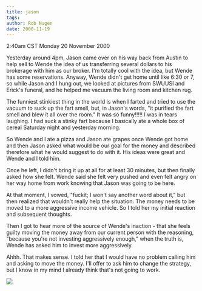 ```yaml
---
title: jason
tags: 
author: Rob Nugen
date: 2000-11-19
---
```


<title>dollars</title>
<p class=date>2:40am CST Monday 20 November 2000

<p>Yesterday around 4pm, Jason came over on his way back from Austin
to help sell to Wende the idea of us transferring several dollars to
his brokerage with him as our broker.  I'm totally cool with the idea,
but Wende has some reservations.  Anyway, Wende didn't get home until
like 6:30 or 7, so while Jason and I hung out, we looked at pictures
from SWUUSI and Erick's funeral, and he helped me vacuum the living
room and kitchen rug.

<p>The funniest stinkiest thing in the world is when I farted and
tried to use the vacuum to suck up the fart smell, but, in Jason's
words, "it purified the fart smell and blew it all over the room."  It
was so funny!!!!!  I was in tears laughing.  I had suck a stinky fart
because I basically ate a whole box of cereal Saturday night and
yesterday morning.

<p>So Wende and I ate a pizza and Jason ate grapes once Wende got home
and then Jason asked what would be our goal for the money and
described therefore what he would suggest to do with it.  His ideas
were great and Wende and I told him.

<p>Once he left, I didn't bring it up at all for at least 30 minutes,
but then finally asked how she felt.  Wende said she felt very pushed
and even felt angry on her way home from work knowing that Jason was
going to be here.

<p>At that moment, I vowed, "fuckit; I won't say another word about
it," but then realized that wouldn't really help the situation.  The
money needs to be moved to a more aggressive income vehicle.  So I
told her my initial reaction and subsequent thoughts.

<p>Then I got to hear more of the source of Wende's inaction - that
she feels guilty moving the money away from our current person with
the reasoning, "because you're not investing aggressively enough,"
when the truth is, Wende has asked him to invest more aggressively.

<p>Ahhh.  That makes sense.  I told her that I would have no problem
calling him and asking to move the money.  I'll offer to ask him to
change the strategy, but I know in my mind I already think that's not
going to work.

<p><img src='/images/rob/wL-ROB.gif'>

